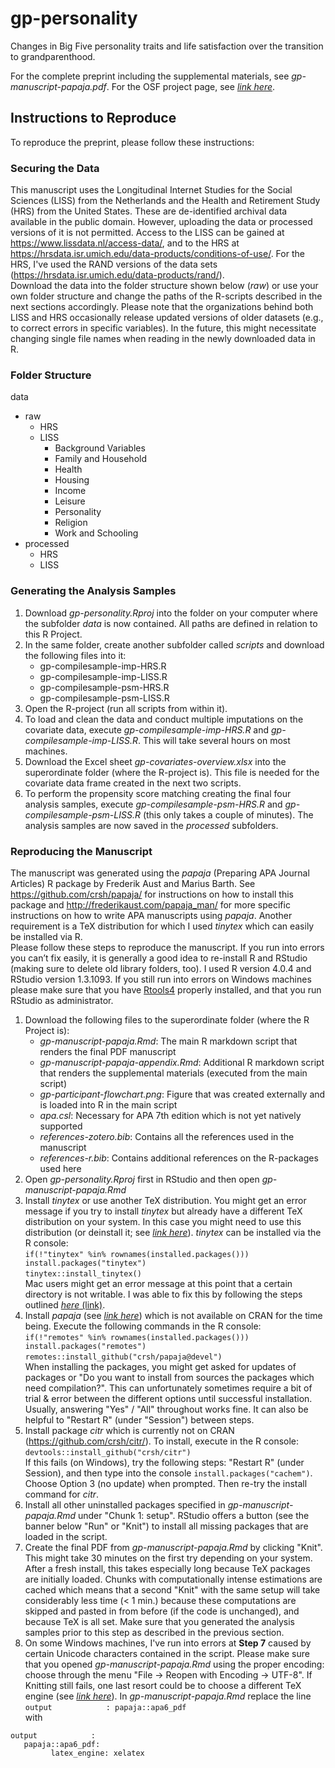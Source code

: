 # gp-personality
Changes in Big Five personality traits and life satisfaction over the transition to grandparenthood.

For the complete preprint including the supplemental materials, see *gp-manuscript-papaja.pdf*.
For the OSF project page, see [*link here*](https://osf.io/75a4r/?view_only=ac929a2c41fb4afd9d1a64a3909848d0).  

## Instructions to Reproduce

To reproduce the preprint, please follow these instructions:

### Securing the Data

This manuscript uses the Longitudinal Internet Studies for the Social Sciences (LISS) from the Netherlands and the Health and Retirement Study (HRS) from the United States. These are de-identified archival data available in the public domain. However, uploading the data or processed versions of it is not permitted. Access to the LISS can be gained at https://www.lissdata.nl/access-data/, and to the HRS at https://hrsdata.isr.umich.edu/data-products/conditions-of-use/. For the HRS, I've used the RAND versions of the data sets (https://hrsdata.isr.umich.edu/data-products/rand/).  
Download the data into the folder structure shown below (*raw*) or use your own folder structure and change the paths of the R-scripts described in the next sections accordingly. Please note that the organizations behind both LISS and HRS occasionally release updated versions of older datasets (e.g., to correct errors in specific variables). In the future, this might necessitate changing single file names when reading in the newly downloaded data in R.  

### Folder Structure  

data  

* raw
    + HRS 
    + LISS 
        - Background Variables
        - Family and Household
        - Health
        - Housing
        - Income
        - Leisure
        - Personality
        - Religion
        - Work and Schooling
* processed
    + HRS 
    + LISS 

### Generating the Analysis Samples

1. Download *gp-personality.Rproj* into the folder on your computer where the subfolder *data* is now contained. All paths are defined in relation to this R Project.  
2. In the same folder, create another subfolder called *scripts* and download the following files into it:
    + gp-compilesample-imp-HRS.R  
    + gp-compilesample-imp-LISS.R  
    + gp-compilesample-psm-HRS.R  
    + gp-compilesample-psm-LISS.R  
3. Open the R-project (run all scripts from within it).  
4. To load and clean the data and conduct multiple imputations on the covariate data, execute *gp-compilesample-imp-HRS.R* and *gp-compilesample-imp-LISS.R*. This will take several hours on most machines.  
5. Download the Excel sheet *gp-covariates-overview.xlsx* into the superordinate folder (where the R-project is). This file is needed for the covariate data frame created in the next two scripts.  
6. To perform the propensity score matching creating the final four analysis samples, execute *gp-compilesample-psm-HRS.R* and *gp-compilesample-psm-LISS.R* (this only takes a couple of minutes). The analysis samples are now saved in the *processed* subfolders.  

### Reproducing the Manuscript

The manuscript was generated using the *papaja* (Preparing APA Journal Articles) R package by Frederik Aust and Marius Barth. See https://github.com/crsh/papaja/ for instructions on how to install this package and http://frederikaust.com/papaja_man/ for more specific instructions on how to write APA manuscripts using *papaja*. Another requirement is a TeX distribution for which I used *tinytex* which can easily be installed via R.  
Please follow these steps to reproduce the manuscript. If you run into errors you can’t fix easily, it is generally a good idea to re-install R and RStudio (making sure to delete old library folders, too). I used R version 4.0.4 and RStudio version 1.3.1093. If you still run into errors on Windows machines please make sure that you have [Rtools4](https://cran.r-project.org/bin/windows/Rtools/rtools40.html) properly installed, and that you run RStudio as administrator.   

1. Download the following files to the superordinate folder (where the R Project is):
    + *gp-manuscript-papaja.Rmd*: The main R markdown script that renders the final PDF manuscript
    + *gp-manuscript-papaja-appendix.Rmd*: Additional R markdown script that renders the supplemental materials (executed from the main script)
    + *gp-participant-flowchart.png*: Figure that was created externally and is loaded into R in the main script
    + *apa.csl*: Necessary for APA 7th edition which is not yet natively supported
    + *references-zotero.bib*: Contains all the references used in the manuscript
    + *references-r.bib*: Contains additional references on the R-packages used here
2. Open *gp-personality.Rproj* first in RStudio and then open *gp-manuscript-papaja.Rmd*  
3. Install *tinytex* or use another TeX distribution. You might get an error message if you try to install *tinytex* but already have a different TeX distribution on your system. In this case you might need to use this distribution (or deinstall it; see [*link here*](http://frederikaust.com/papaja_man/introduction.html#software-requirements)). *tinytex* can be installed via the R console:  
`if(!"tinytex" %in% rownames(installed.packages())) install.packages("tinytex")`  
`tinytex::install_tinytex()`  
Mac users might get an error message at this point that a certain directory is not writable. I was able to fix this by following the steps outlined [*here* (link)](https://github.com/yihui/tinytex/issues/24/).  
4. Install *papaja* (see [*link here*](https://github.com/crsh/papaja/)) which is not available on CRAN for the time being. Execute the following commands in the R console:  
`if(!"remotes" %in% rownames(installed.packages())) install.packages("remotes")`  
`remotes::install_github("crsh/papaja@devel")`  
When installing the packages, you might get asked for updates of packages or "Do you want to install from sources the packages which need compilation?". This can unfortunately sometimes require a bit of trial & error between the different options until successful installation. Usually, answering "Yes" / "All" throughout works fine. It can also be helpful to "Restart R" (under "Session") between steps.  
5. Install package *citr* which is currently not on CRAN (https://github.com/crsh/citr/). To install, execute in the R console:  
`devtools::install_github("crsh/citr")`  
If this fails (on Windows), try the following steps: "Restart R" (under Session), and then type into the console `install.packages("cachem")`. Choose Option 3 (no update) when prompted. Then re-try the install command for *citr*.  
6. Install all other uninstalled packages specified in *gp-manuscript-papaja.Rmd* under "Chunk 1: setup". RStudio offers a button (see the banner below "Run" or "Knit") to install all missing packages that are loaded in the script.  
7. Create the final PDF from *gp-manuscript-papaja.Rmd* by clicking "Knit". This might take 30 minutes on the first try depending on your system. After a fresh install, this takes especially long because TeX packages are initially loaded. Chunks with computationally intense estimations are cached which means that a second "Knit" with the same setup will take considerably less time (< 1 min.) because these computations are skipped and pasted in from before (if the code is unchanged), and because TeX is all set. Make sure that you generated the analysis samples prior to this step as described in the previous section.  
8. On some Windows machines, I've run into errors at **Step 7** caused by certain Unicode characters contained in the script. Please make sure that you opened *gp-manuscript-papaja.Rmd* using the proper encoding: choose through the menu "File -> Reopen with Encoding -> UTF-8". If Knitting still fails, one last resort could be to choose a different TeX engine (see [*link here*](https://github.com/crsh/papaja/issues/133/)). In *gp-manuscript-papaja.Rmd* replace the line  
`output            : papaja::apa6_pdf`  
with  
```
output            :
   papaja::apa6_pdf: 
         latex_engine: xelatex
```




